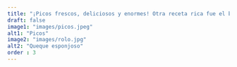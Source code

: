 ```yaml
---
title: "¡Picos frescos, deliciosos y enormes! Otra receta rica fue el brazo gitano."
draft: false
image1: "images/picos.jpeg"
alt1: "Picos"
image2: "images/rolo.jpg"
alt2: "Queque esponjoso"
order : 3
---
```

